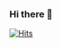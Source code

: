 ### Hi there 👋
[![Hits](https://u8views.com/api/v1/github/profiles/11134693/views/day-week-month-total-count.svg)](https://u8views.com/github/Security2431)
